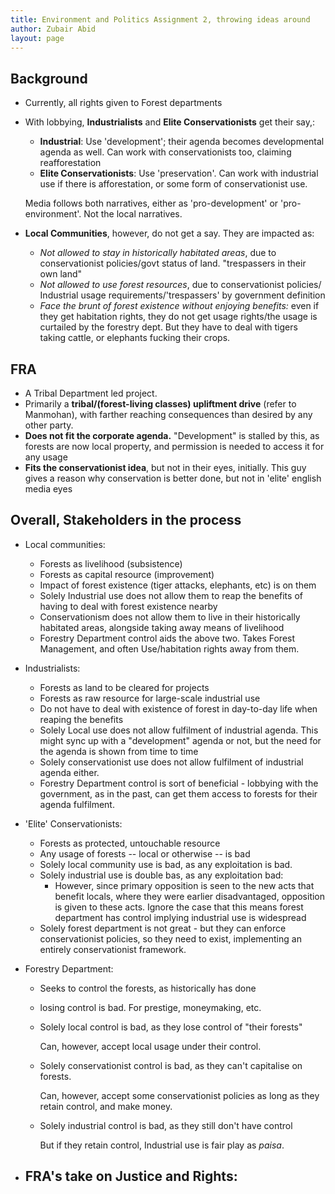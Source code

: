 ```yaml
---
title: Environment and Politics Assignment 2, throwing ideas around 
author: Zubair Abid
layout: page
---
```


## Background 

- Currently, all rights given to Forest departments
- With lobbying, **Industrialists** and **Elite Conservationists** get their say,:
    - **Industrial**: Use 'development'; their agenda becomes developmental 
      agenda as well. Can work with conservationists too, claiming 
      reafforestation
    - **Elite Conservationists**: Use 'preservation'. Can work with industrial 
      use if there is afforestation, or some form of conservationist use.
      
    Media follows both narratives, either as 'pro-development' or 
    'pro-environment'. Not the local narratives.
- **Local Communities**, however, do not get a say. They are impacted as:
    - *Not allowed to stay in historically habitated areas*, due to 
      conservationist policies/govt status of land. "trespassers in their
      own land"
    - *Not allowed to use forest resources*, due to conservationist policies/ 
      Industrial usage requirements/'trespassers' by government definition
    - *Face the brunt of forest existence without enjoying benefits:* even if 
      they get habitation rights, they do not get usage rights/the usage is 
      curtailed by the forestry dept. But they have to deal with tigers taking
      cattle, or elephants fucking their crops. 
      
## FRA

- A Tribal Department led project.
- Primarily a **tribal/(forest-living classes) upliftment drive** (refer to 
  Manmohan), with farther reaching consequences than desired by any other party. 
- **Does not fit the corporate agenda.** "Development" is stalled by this, 
  as forests are now local property, and permission is needed to access it for
  any usage
- **Fits the conservationist idea**, but not in their eyes, initially. 
  This guy gives a reason why conservation is better done, but not in 'elite' 
  english media eyes

## Overall, Stakeholders in the process

- Local communities:
    - Forests as livelihood (subsistence)
    - Forests as capital resource (improvement)
    - Impact of forest existence (tiger attacks, elephants, etc) is on them
    - Solely Industrial use does not allow them to reap the benefits of having
        to deal with forest existence nearby
    - Conservationism does not allow them to live in their historically 
        habitated areas, alongside taking away means of livelihood
    - Forestry Department control aids the above two. Takes Forest Management,
        and often Use/habitation rights away from them.
- Industrialists:
    - Forests as land to be cleared for projects
    - Forests as raw resource for large-scale industrial use
    - Do not have to deal with existence of forest in day-to-day life when
        reaping the benefits
    - Solely Local use does not allow fulfilment of industrial agenda. This
        might sync up with a "development" agenda or not, but the need for
        the agenda is shown from time to time 
    - Solely conservationist use does not allow fulfilment of industrial
        agenda either.
    - Forestry Department control is sort of beneficial - lobbying with the
        government, as in the past, can get them access to forests for their
        agenda fulfilment.
- 'Elite' Conservationists:
    - Forests as protected, untouchable resource
    - Any usage of forests -- local or otherwise -- is bad
    - Solely local community use is bad, as any exploitation is bad.
    - Solely industrial use is double bas, as any exploitation bad:
        - However, since primary opposition is seen to the new acts that 
          benefit locals, where they were earlier disadvantaged, opposition 
          is given to these acts. Ignore the case that this means forest
          department has control implying industrial use is widespread
    - Solely forest department is not great - but they can enforce 
      conservationist policies, so they need to exist, implementing an 
      entirely conservationist framework.
- Forestry Department:
    - Seeks to control the forests, as historically has done
    - losing control is bad. For prestige, moneymaking, etc.
    - Solely local control is bad, as they lose control of "their forests" 
      
      Can, however, accept local usage under their control.
    - Solely conservationist control is bad, as they can't capitalise on 
      forests. 
      
      Can, however, accept some conservationist policies as long as they retain
      control, and make money.
    - Solely industrial control is bad, as they still don't have control 
      
      But if they retain control, Industrial use is fair play as *paisa*. 



- FRA's take on Justice and Rights:
    - 
    
